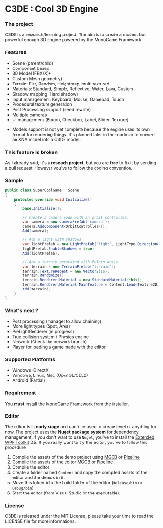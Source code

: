 C3DE : Cool 3D Engine
=====================

### The project
C3DE is a research/learning project. The aim is to create a modest but powerful enough 3D engine powered by the MonoGame Framework.

### Features

- Scene (parent/child)
- Component based
- 3D Model (FBX/X)*
- Custom Mesh geometry)
- Terrain: Flat, Random, Heightmap, multi textured
- Materials: Standard, Simple, Reflective, Water, Lava, Custom
- Shadow mapping (Hard shadow)
- Input management: Keyboard, Mouse, Gamepad, Touch
- Procedural texture generation
- Post Processing support (need rewrite)
- Multiple cameras
- UI management (Button, Checkbox, Label, Slider, Texture) 

* Models support is not yet complete because the engine uses its own format for rendering things. It's planned later in the roadmap to convert an XNA model into a C3DE model.

### This feature is broken
As I already said, it's a **reseach project**, but you are **free** to fix it by sending a pull request. However you've to follow the [coding convention](https://msdn.microsoft.com/en-US/library/ff926074.aspx). 

### Sample

```C#
public class SuperCoolGame : Scene
{
	protected override void Initialize()
    {
        base.Initialize();

        // Create a camera node with an orbit controller.
        var camera = new CameraPrefab("camera");
        camera.AddComponent<OrbitController>();
		Add(camera);

        // Add a light with shadows
        var lightPrefab = new LightPrefab("light", LightType.Directional);
        lightPrefab.EnableShadows = true;
		Add(lightPrefab);

        // Add a terrain generated with Pelrin Noise.
        var terrain = new TerrainPrefab("terrain");
        terrain.TextureRepeat = new Vector2(16);
        terrain.Randomize();
        terrain.Renderer.Material = new StandardMaterial(this);
        terrain.Renderer.Material.MainTexture = Content.Load<Texture2D>("Textures/terrain");
		Add(terrain);
    }
}
```

### What's next ?
- Post processing (manager to allow chaining)
- More light types (Spot, Area)
- PreLightRenderer (in progress)
- True collision system / Physics engine
- Network (Check the network branch)
- Player for loading a game made with the editor

### Supported Platforms
- Windows (DirectX)
- Windows, Linux, Mac (OpenGL/SDL2)
- Android (Partial)

### Requirement
You **must** install the [MonoGame Framework](http://www.monogame.net/downloads/) from the installer.

### Editor
The editor is in **early stage** and can't be used to create level or anything for now. The project uses the **Nuget package system** for dependency management.
If you don't want to use `Nuget`, you've to install the [Extended WPF Toolkit](http://wpftoolkit.codeplex.com/) 2.5.
If you really want to try the editor, you've to follow this procedure
1. Compile the assets of the demo project using [MGCB](http://www.monogame.net/documentation/?page=MGCB) or [Pipeline](http://www.monogame.net/documentation/?page=Pipeline)
2. Compile the assets of the editor [MGCB](http://www.monogame.net/documentation/?page=MGCB) or [Pipeline](http://www.monogame.net/documentation/?page=Pipeline)
3. Compile the editor
4. Create a folder named `Content` and copy the compiled assets of the editor and the demos in it.
5. Move this folder into the build folder of the editor (`Release/bin` or `Debug/bin`)
6. Start the editor (from Visual Studio or the executable).

### License
C3DE is released under the MIT License, please take your time to read the LICENSE file for more informations.